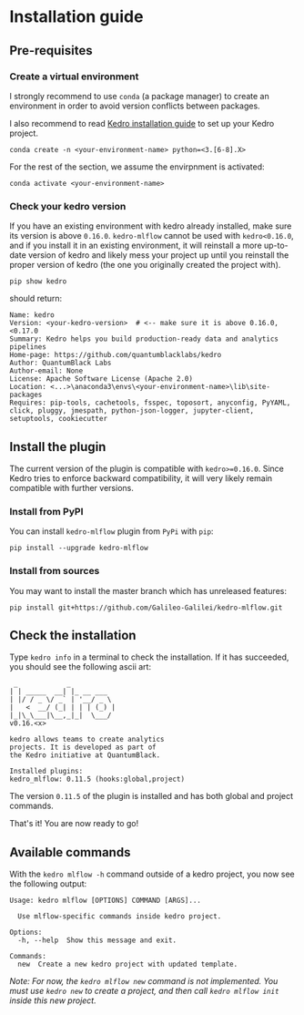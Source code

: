 # Installation guide

## Pre-requisites

### Create a virtual environment

I strongly recommend to use ``conda`` (a package manager) to create an environment in order to avoid version conflicts between packages.

I also recommend to read [Kedro installation guide](https://kedro.readthedocs.io/en/latest/get_started/install.html) to set up your Kedro project.

```console
conda create -n <your-environment-name> python=<3.[6-8].X>
```

For the rest of the section, we assume the envirpnment is activated:

```console
conda activate <your-environment-name>
```

### Check your kedro version

If you have an existing environment with kedro already installed, make sure its version is above `0.16.0`. `kedro-mlflow` cannot be used with `kedro<0.16.0`, and if you install it in an existing environment, it will reinstall a more up-to-date version of kedro and likely mess your project up until you reinstall the proper version of kedro (the one you originally created the project with).

```console
pip show kedro
```

should return:

```console
Name: kedro
Version: <your-kedro-version>  # <-- make sure it is above 0.16.0, <0.17.0
Summary: Kedro helps you build production-ready data and analytics pipelines
Home-page: https://github.com/quantumblacklabs/kedro
Author: QuantumBlack Labs
Author-email: None
License: Apache Software License (Apache 2.0)
Location: <...>\anaconda3\envs\<your-environment-name>\lib\site-packages
Requires: pip-tools, cachetools, fsspec, toposort, anyconfig, PyYAML, click, pluggy, jmespath, python-json-logger, jupyter-client, setuptools, cookiecutter
```

## Install the plugin

The current version of the plugin is compatible with ``kedro>=0.16.0``. Since Kedro tries to enforce backward compatibility, it will very likely remain compatible with further versions.

### Install from PyPI

You can install ``kedro-mlflow`` plugin from ``PyPi`` with `pip`:

```console
pip install --upgrade kedro-mlflow
```

### Install from sources

You may want to install the master branch which has unreleased features:

```console
pip install git+https://github.com/Galileo-Galilei/kedro-mlflow.git
```

## Check the installation

Type  ``kedro info`` in a terminal to check the installation. If it has succeeded, you should see the following ascii art:

```console
 _            _
| | _____  __| |_ __ ___
| |/ / _ \/ _` | '__/ _ \
|   <  __/ (_| | | | (_) |
|_|\_\___|\__,_|_|  \___/
v0.16.<x>

kedro allows teams to create analytics
projects. It is developed as part of
the Kedro initiative at QuantumBlack.

Installed plugins:
kedro_mlflow: 0.11.5 (hooks:global,project)
```

The version ``0.11.5`` of the plugin is installed and has both global and project commands.

That's it! You are now ready to go!

## Available commands

With the ``kedro mlflow -h`` command outside of a kedro project, you now see the following output:

```console
Usage: kedro mlflow [OPTIONS] COMMAND [ARGS]...

  Use mlflow-specific commands inside kedro project.

Options:
  -h, --help  Show this message and exit.

Commands:
  new  Create a new kedro project with updated template.
```

*Note: For now, the `kedro mlflow new` command is not implemented. You must use `kedro new` to create a project, and then call `kedro mlflow init` inside this new project.*
